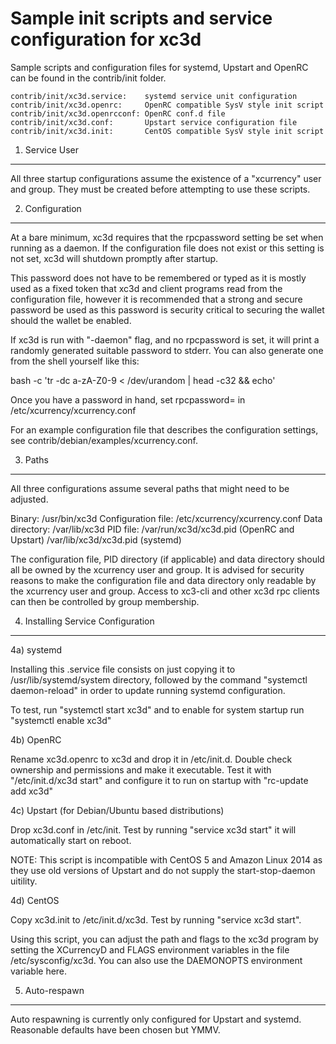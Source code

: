 Sample init scripts and service configuration for xc3d
==========================================================

Sample scripts and configuration files for systemd, Upstart and OpenRC
can be found in the contrib/init folder.

    contrib/init/xc3d.service:    systemd service unit configuration
    contrib/init/xc3d.openrc:     OpenRC compatible SysV style init script
    contrib/init/xc3d.openrcconf: OpenRC conf.d file
    contrib/init/xc3d.conf:       Upstart service configuration file
    contrib/init/xc3d.init:       CentOS compatible SysV style init script

1. Service User
---------------------------------

All three startup configurations assume the existence of a "xcurrency" user
and group.  They must be created before attempting to use these scripts.

2. Configuration
---------------------------------

At a bare minimum, xc3d requires that the rpcpassword setting be set
when running as a daemon.  If the configuration file does not exist or this
setting is not set, xc3d will shutdown promptly after startup.

This password does not have to be remembered or typed as it is mostly used
as a fixed token that xc3d and client programs read from the configuration
file, however it is recommended that a strong and secure password be used
as this password is security critical to securing the wallet should the
wallet be enabled.

If xc3d is run with "-daemon" flag, and no rpcpassword is set, it will
print a randomly generated suitable password to stderr.  You can also
generate one from the shell yourself like this:

bash -c 'tr -dc a-zA-Z0-9 < /dev/urandom | head -c32 && echo'

Once you have a password in hand, set rpcpassword= in /etc/xcurrency/xcurrency.conf

For an example configuration file that describes the configuration settings,
see contrib/debian/examples/xcurrency.conf.

3. Paths
---------------------------------

All three configurations assume several paths that might need to be adjusted.

Binary:              /usr/bin/xc3d
Configuration file:  /etc/xcurrency/xcurrency.conf
Data directory:      /var/lib/xc3d
PID file:            /var/run/xc3d/xc3d.pid (OpenRC and Upstart)
                     /var/lib/xc3d/xc3d.pid (systemd)

The configuration file, PID directory (if applicable) and data directory
should all be owned by the xcurrency user and group.  It is advised for security
reasons to make the configuration file and data directory only readable by the
xcurrency user and group.  Access to xc3-cli and other xc3d rpc clients
can then be controlled by group membership.

4. Installing Service Configuration
-----------------------------------

4a) systemd

Installing this .service file consists on just copying it to
/usr/lib/systemd/system directory, followed by the command
"systemctl daemon-reload" in order to update running systemd configuration.

To test, run "systemctl start xc3d" and to enable for system startup run
"systemctl enable xc3d"

4b) OpenRC

Rename xc3d.openrc to xc3d and drop it in /etc/init.d.  Double
check ownership and permissions and make it executable.  Test it with
"/etc/init.d/xc3d start" and configure it to run on startup with
"rc-update add xc3d"

4c) Upstart (for Debian/Ubuntu based distributions)

Drop xc3d.conf in /etc/init.  Test by running "service xc3d start"
it will automatically start on reboot.

NOTE: This script is incompatible with CentOS 5 and Amazon Linux 2014 as they
use old versions of Upstart and do not supply the start-stop-daemon uitility.

4d) CentOS

Copy xc3d.init to /etc/init.d/xc3d. Test by running "service xc3d start".

Using this script, you can adjust the path and flags to the xc3d program by
setting the XCurrencyD and FLAGS environment variables in the file
/etc/sysconfig/xc3d. You can also use the DAEMONOPTS environment variable here.

5. Auto-respawn
-----------------------------------

Auto respawning is currently only configured for Upstart and systemd.
Reasonable defaults have been chosen but YMMV.
